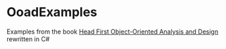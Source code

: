 # OoadExamples
Examples from the book [Head First Object-Oriented Analysis and Design](http://shop.oreilly.com/product/9780596008673.do) rewritten in C#
